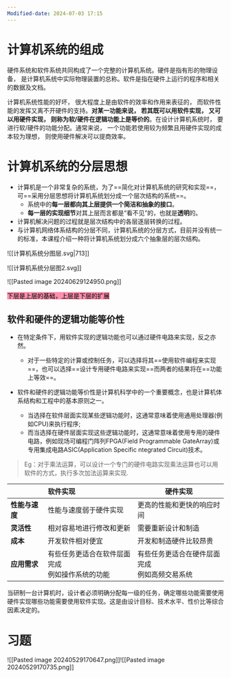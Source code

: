 ```yaml
---
Modified-date: 2024-07-03 17:15
---
```


# 计算机系统的组成
硬件系统和软件系统共同构成了一个完整的计算机系统。硬件是指有形的物理设备， 是计算机系统中实际物理装置的总称。软件是指在硬件上运行的程序和相关的数据及文档。

计算机系统性能的好坏， 很大程度上是由软件的效率和作用来表征的， 而软件性能的发挥又离不开硬件的支持。**对某一功能来说， 若其既可以用软件实现， 又可以用硬件实现， 则称为软/硬件在逻辑功能上是等价的**。在设计计算机系统时， 要进行软/硬件的功能分配。通常来说， 一个功能若使用较为频繁且用硬件实现的成本较为理想， 则使用硬件解决可以提商效率。


# 计算机系统的分层思想
- 计算机是一个非常复杂的系统，为了==简化对计算机系统的研究和实现==，可==采用分层思想将计算机系统划分成一个层次结构的系统==。
	- 系统中的**每一层都向其上层提供一个简洁和抽象的接口**。
	- **每一层的实现细节**对其上层而言都是“看不见”的，也就是**透明**的。
- 计算机解决问题的过程就是层次结构中的各层逐层转换的过程。
- 与计算机网络体系结构的分层不同，计算机系统的分层方式，目前并没有统一的标准，本课程介绍一种将计算机系统划分成六个抽象层的层次结构。



![[计算机系统分图层.svg|713]]

![[计算机系统分层图2.svg]]

![[Pasted image 20240629124950.png]]

<mark style="background: #FF5582A6;">下层是上层的基础，上层是下层的扩展</mark>

## 软件和硬件的逻辑功能等价性
- 在特定条件下，用软件实现的逻辑功能也可以通过硬件电路来实现，反之亦然。
	- 对于一些特定的计算或控制任务，可以选择将其==使用软件编程来实现==，也可以选择==设计专用硬件电路来实现==而两者的结果将在==功能上等效==。

- 软件和硬件的逻辑功能等价性是计算机科学中的一个重要概念，也是计算机体系结构和工程中的基本原则之一。
	- 当选择在软件层面实现某些逻辑功能时，这通常意味着使用通用处理器(例如CPU)来执行程序;
	- 而当选择在硬件层面实现这些逻辑功能时，这通常意味着使用专用的硬件电路，例如现场可编程门阵列FPGA(Field Programmable GateArray)或专用集成电路ASIC(Application Specific ntegrated Circuit)技术。

> Eg：对于乘法运算，可以设计一个专门的硬件电路实现乘法运算也可以用软件的方式，执行多次加法运算来实现.

|           | 软件实现                        | 硬件实现                       |
| :-------- | :-------------------------- | -------------------------- |
| **性能与速度** | 性能与速度弱于硬件实现                 | 更高的性能和更快的响应时间              |
| **灵活性**   | 相对容易地进行修改和更新                | 需要重新设计和制造                  |
| **成本**    | 开发软件相对便宜                    | 开发和制造硬件比较昂贵                |
| **应用需求**  | 有些任务更适合在软件层面完成<br>例如操作系统的功能 | 有些任务更适合在硬件层面完成<br>例如高频交易系统 |
当研制一台计算机时，设计者必须明确分配每一级的任务，确定哪些功能需要使用硬件实现哪些功能需要使用软件实现。这是由设计目标、技术水平、性价比等综合因素决定的。


# 习题
![[Pasted image 20240529170647.png]]![[Pasted image 20240529170735.png]]